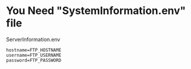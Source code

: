# You Need "SystemInformation.env" file

ServerInformation.env
```
hostname=FTP_HOSTNAME
username=FTP_USERNAME
password=FTP_PASSWORD
```
